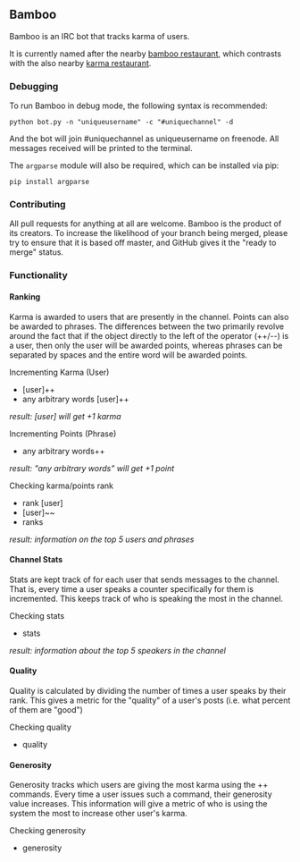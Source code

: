 ## Bamboo

Bamboo is an IRC bot that tracks karma of users.

It is currently named after the nearby [bamboo restaurant](http://www.yelp.com/biz/bamboo-fine-asian-cuisine-westford), which contrasts with the also nearby [karma restaurant](http://karmawestford.com/).

### Debugging

To run Bamboo in debug mode, the following syntax is recommended:
```
python bot.py -n "uniqueusername" -c "#uniquechannel" -d
```

And the bot will join #uniquechannel as uniqueusername on freenode. All messages received will be printed to the terminal.

The ```argparse``` module will also be required, which can be installed via pip:
```
pip install argparse
```

### Contributing

All pull requests for anything at all are welcome. Bamboo is the product of its creators. To increase the likelihood of your branch being merged, please try to ensure that it is based off master, and GitHub gives it the "ready to merge" status.


### Functionality

#### Ranking

Karma is awarded to users that are presently in the channel. Points can also be awarded to phrases. The differences between the two primarily revolve around the fact that if the object directly to the left of the operator (++/--) is a user, then only the user will be awarded points, whereas phrases can be separated by spaces and the entire word will be awarded points.

Incrementing Karma (User)
- [user]++
- any arbitrary words [user]++

*result: [user] will get +1 karma*

Incrementing Points (Phrase)
- any arbitrary words++

*result: "any arbitrary words" will get +1 point*

Checking karma/points rank
- rank [user]
- [user]~~
- ranks

*result: information on the top 5 users and phrases*

#### Channel Stats

Stats are kept track of for each user that sends messages to the channel. That is, every time a user speaks a counter specifically for them is incremented. This keeps track of who is speaking the most in the channel. 

Checking stats
- stats

*result: information about the top 5 speakers in the channel*

#### Quality

Quality is calculated by dividing the number of times a user speaks by their rank. This gives a metric for the "quality" of a user's posts (i.e. what percent of them are "good")

Checking quality
- quality

#### Generosity

Generosity tracks which users are giving the most karma using the ++ commands. Every time a user issues such a command, their generosity value increases. This information will give a metric of who is using the system the most to increase other user's karma.

Checking generosity
- generosity

